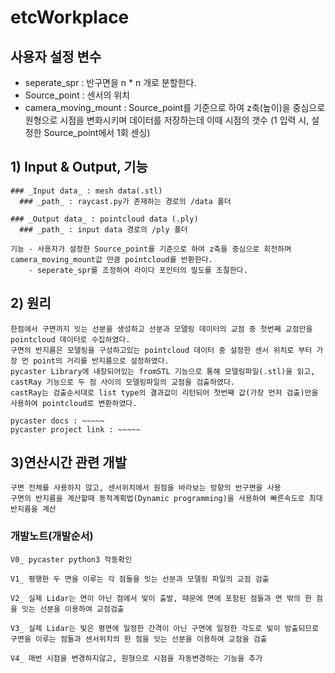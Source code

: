 # etcWorkplace

## 사용자 설정 변수
- seperate_spr : 반구면을 n * n 개로 분할한다.
- Source_point : 센서의 위치
- camera_moving_mount : Source_point를 기준으로 하여 z축(높이)을 중심으로 원형으로 시점을 변화시키며 데이터를 저장하는데 이때 시점의 갯수
                        (1 입력 시, 설정한 Source_point에서 1회 센싱)

## 1) Input & Output, 기능
    ### _Input data_ : mesh data(.stl)
      ### _path_ : raycast.py가 존재하는 경로의 /data 폴더

    ### _Output data_ : pointcloud data (.ply)
      ### _path_ : input data 경로의 /ply 폴더

    기능 - 사용자가 설정한 Source_point를 기준으로 하여 z축을 중심으로 회전하며 camera_moving_mount값 만큼 pointcloud를 반환한다.
        - seperate_spr를 조정하여 라이다 포인터의 밀도를 조절한다.

## 2) 원리 
    한점에서 구면까지 잇는 선분을 생성하고 선분과 모델링 데이터의 교점 중 첫번째 교점만을 pointcloud 데이터로 수집하였다.
    구면의 반지름은 모델링을 구성하고있는 pointcloud 데이터 중 설정한 센서 위치로 부터 가장 먼 point의 거리를 반지름으로 설정하였다.
    pycaster Library에 내장되어있는 fromSTL 기능으로 통해 모델링파일(.stl)을 읽고, castRay 기능으로 두 점 사이의 모델링파일의 교점을 검출하였다.
    castRay는 검출순서대로 list type의 결과값이 리턴되어 첫번째 값(가장 먼저 검출)만을 사용하여 pointcloud로 변환하였다.
    
    pycaster docs : ~~~~~
    pycaster project link : ~~~~~

## 3)연산시간 관련 개발
    구면 전체를 사용하지 않고, 센서위치에서 원점을 바라보는 방향의 반구면을 사용
    구면의 반지름을 계산할때 동적계획법(Dynamic programming)을 사용하여 빠른속도로 최대 반지름을 계산

### 개발노트(개발순서)
    V0_ pycaster python3 작동확인

    V1_ 평행한 두 면을 이루는 각 점들을 잇는 선분과 모델링 파일의 교점 검출

    V2_ 실제 Lidar는 면이 아닌 점에서 빛이 출발, 때문에 면에 포함된 점들과 면 밖의 한 점을 잇는 선분을 이용하여 교점검출

    V3_ 실제 Lidar는 빛은 평면에 일정한 간격이 아닌 구면에 일정한 각도로 빛이 방출되므로 구면을 이루는 점들과 센서위치의 한 점을 잇는 선분을 이용하여 교점을 검출

    V4_ 매번 시점을 변경하지않고, 원형으로 시점을 자동변경하는 기능을 추가
